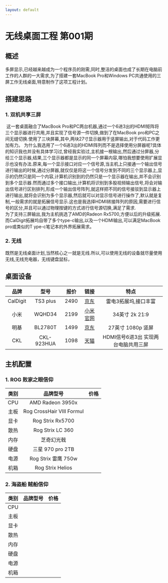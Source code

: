 ```yaml
---
layout: default
---
```


# 无线桌面工程 第001期

## 概述

​      多屏显示,已经越来越成为一个程序员的刚需,同时,整洁的桌面也成了长期在电脑前工作的人群的一大需求,为了搭建一套MacBook Pro和Windows PC共通使用的三屏工作无线桌面,特意制作了这项工程计划。

## 搭建思路 

### 1. 双机共享三屏  

​   这一套桌面融合了MacBook Pro和PC两台机器,通过一个6进3出的HDMI矩阵将三个显示器进行共用,并且实现了信号源一件切换,做到了在MacBook pro和PC之间无缝切换.使用了三块屏幕,其中,两块27寸显示器用于竖屏输出,对于代码工作更加有力。  为什么我选用了一个6进3出的HDMI阵列而不是选择使用分屏器呢?具体的知识我也并没有具体学习过,曾经我实验过,主机接一根输出,然后通过分屏器,分给三个显示器,结果,三个显示器都是显示的同一个屏幕内容,哪怕我想要使用扩展显示也没有办法.原来,每一个显示接口对应一个信号源,当主机上只接通一个输出信号进行输出的时候,通过分屏器,就仅仅是将这一个信号分发到不同的三个显示器上,显示的仍然只是同一个内容,计算机识别到的仍然只是一个显示器在输出,并不会识别到多个显示器.然而通过多个接口输出,计算机将识别到多股视频输出信号,将会对输出信号进行区别排列,形成一个输出信号阵列,就这样把不同的信号接驳到显示器上进行输出,就将会识别为多个显示器,然后就可以对显示信号进行操作了,默认就是复制,一般需求的就是拓展信号显示.这也是我选择HDMI转接阵列的原因,需要进行信号的区分,并且可以通过物理按键的方式进行信号源切换,满足了需求.  
​   为了支持三屏输出,我为主机挑选了AMD的Radeon Rx5700,方便以后的升级拓展.而CalDigit拓展坞自带了多个type-c输出,以及一个HDMI输出,可以满足MacBook pro或类似的T ype-c笔记本的外界拓展需求。

### 2. 无线

既然是无线桌面计划,当然核心之一就是无线.所以,可以使用无线的设备就尽量使用无线,无线充电器，无线键盘鼠标，

## 桌面设备

|品牌|型号|报价|链接|特点|
|:----:|:---:|:----:|:----:|:----:|
| CalDigit | TS3 plus | 2490 | [京东](https://item.jd.com/35015116361.html) | 雷电3拓展坞,接口丰富 |
|小米|WQHD34|2199|[小米官网](https://item.mi.com/product/11024.html) |34英寸 2k 21:9|
|明基|BL2780T|1499|[京东](https://item.jd.com/6984731.html) |27英寸 1080p 竖屏|
|CKL| CKL-923HUA |1098|[天猫](https://detail.tmall.com/item.htm?id=595675633495) |HDMI信号6进3出 实现两台电脑共用三屏|


## 主机配置 

### 1. ROG 败家之眼信仰
|类别|品牌型号|价格|
|:---:|:---:|:---:|
|CPU|AMD Radeon 3950x||
|主板|Rog CrossHair VIII Formul||
|显卡|Rog Strix Rx5700||
|散热|Rog Strix LC 360||
|内存|芝奇幻光戟||
|硬盘|三星 970 pro 2TB||
|电源|Rog Strix 雷鹰 750w||
|机箱|Rog Strix Helios||


### 2. 海盗船 贼船信仰
|类别|品牌型号|价格|
|:---:|:---:|:---:|
|CPU|||
|主板|||
|显卡|||
|散热|||
|内存|||
|硬盘|||
|电源|||
|机箱|||
